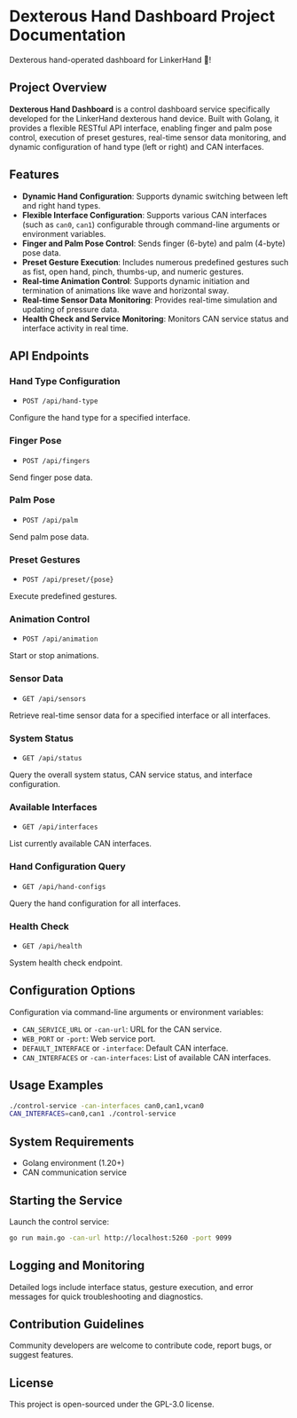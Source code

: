 # Dexterous Hand Dashboard Project Documentation

Dexterous hand-operated dashboard for LinkerHand 👋!

## Project Overview

**Dexterous Hand Dashboard** is a control dashboard service specifically developed for the LinkerHand dexterous hand device. Built with Golang, it provides a flexible RESTful API interface, enabling finger and palm pose control, execution of preset gestures, real-time sensor data monitoring, and dynamic configuration of hand type (left or right) and CAN interfaces.

## Features

* **Dynamic Hand Configuration**: Supports dynamic switching between left and right hand types.
* **Flexible Interface Configuration**: Supports various CAN interfaces (such as `can0`, `can1`) configurable through command-line arguments or environment variables.
* **Finger and Palm Pose Control**: Sends finger (6-byte) and palm (4-byte) pose data.
* **Preset Gesture Execution**: Includes numerous predefined gestures such as fist, open hand, pinch, thumbs-up, and numeric gestures.
* **Real-time Animation Control**: Supports dynamic initiation and termination of animations like wave and horizontal sway.
* **Real-time Sensor Data Monitoring**: Provides real-time simulation and updating of pressure data.
* **Health Check and Service Monitoring**: Monitors CAN service status and interface activity in real time.

## API Endpoints

### Hand Type Configuration

* `POST /api/hand-type`

Configure the hand type for a specified interface.

### Finger Pose

* `POST /api/fingers`

Send finger pose data.

### Palm Pose

* `POST /api/palm`

Send palm pose data.

### Preset Gestures

* `POST /api/preset/{pose}`

Execute predefined gestures.

### Animation Control

* `POST /api/animation`

Start or stop animations.

### Sensor Data

* `GET /api/sensors`

Retrieve real-time sensor data for a specified interface or all interfaces.

### System Status

* `GET /api/status`

Query the overall system status, CAN service status, and interface configuration.

### Available Interfaces

* `GET /api/interfaces`

List currently available CAN interfaces.

### Hand Configuration Query

* `GET /api/hand-configs`

Query the hand configuration for all interfaces.

### Health Check

* `GET /api/health`

System health check endpoint.

## Configuration Options

Configuration via command-line arguments or environment variables:

* `CAN_SERVICE_URL` or `-can-url`: URL for the CAN service.
* `WEB_PORT` or `-port`: Web service port.
* `DEFAULT_INTERFACE` or `-interface`: Default CAN interface.
* `CAN_INTERFACES` or `-can-interfaces`: List of available CAN interfaces.

## Usage Examples

```bash
./control-service -can-interfaces can0,can1,vcan0
CAN_INTERFACES=can0,can1 ./control-service
```

## System Requirements

* Golang environment (1.20+)
* CAN communication service

## Starting the Service

Launch the control service:

```bash
go run main.go -can-url http://localhost:5260 -port 9099
```

## Logging and Monitoring

Detailed logs include interface status, gesture execution, and error messages for quick troubleshooting and diagnostics.

## Contribution Guidelines

Community developers are welcome to contribute code, report bugs, or suggest features.

## License

This project is open-sourced under the GPL-3.0 license.
